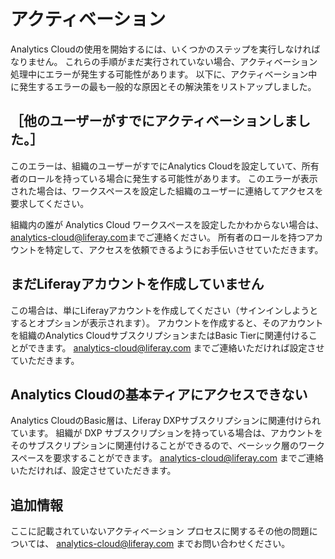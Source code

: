 # アクティベーション

Analytics Cloudの使用を開始するには、いくつかのステップを実行しなければなりません。 これらの手順がまだ実行されていない場合、アクティベーション処理中にエラーが発生する可能性があります。 以下に、アクティベーション中に発生するエラーの最も一般的な原因とその解決策をリストアップしました。

## ［他のユーザーがすでにアクティベーションしました。］

このエラーは、組織のユーザーがすでにAnalytics Cloudを設定していて、所有者のロールを持っている場合に発生する可能性があります。 このエラーが表示された場合は、ワークスペースを設定した組織のユーザーに連絡してアクセスを要求してください。

組織内の誰が Analytics Cloud ワークスペースを設定したかわからない場合は、 <analytics-cloud@liferay.com>までご連絡ください。 所有者のロールを持つアカウントを特定して、アクセスを依頼できるようにお手伝いさせていただきます。

## まだLiferayアカウントを作成していません

この場合は、単にLiferayアカウントを作成してください（サインインしようとするとオプションが表示されます）。 アカウントを作成すると、そのアカウントを組織のAnalytics CloudサブスクリプションまたはBasic Tierに関連付けることができます。 <analytics-cloud@liferay.com> までご連絡いただければ設定させていただきます。

## Analytics Cloudの基本ティアにアクセスできない

Analytics CloudのBasic層は、Liferay DXPサブスクリプションに関連付けられています。 組織が DXP サブスクリプションを持っている場合は、アカウントをそのサブスクリプションに関連付けることができるので、ベーシック層のワークスペースを要求することができます。 <analytics-cloud@liferay.com> までご連絡いただければ、設定させていただきます。

## 追加情報

ここに記載されていないアクティベーション プロセスに関するその他の問題については、 <analytics-cloud@liferay.com> までお問い合わせください。
